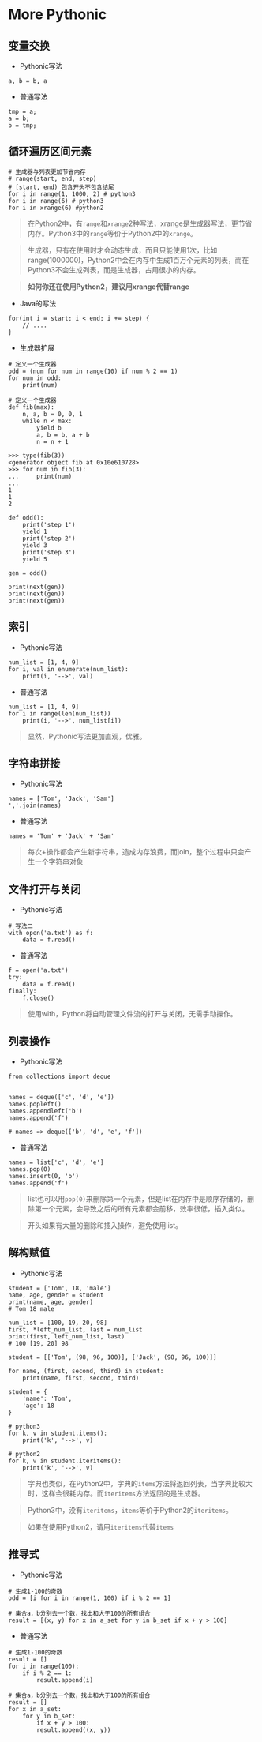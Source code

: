 # More Pythonic

## 变量交换

- Pythonic写法

```
a, b = b, a

```

- 普通写法

```
tmp = a;
a = b;
b = tmp;

```

## 循环遍历区间元素

```
# 生成器与列表更加节省内存
# range(start, end, step)
# [start, end) 包含开头不包含结尾
for i in range(1, 1000, 2) # python3
for i in range(6) # python3
for i in xrange(6) #python2

```

> 在Python2中，有`range`和`xrange`2种写法，xrange是生成器写法，更节省内存。Python3中的`range`等价于Python2中的`xrange`。

> 生成器，只有在使用时才会动态生成，而且只能使用1次，比如range(1000000)，Python2中会在内存中生成1百万个元素的列表，而在Python3不会生成列表，而是生成器，占用很小的内存。

> **如何你还在使用Python2，建议用xrange代替range**

- Java的写法

```
for(int i = start; i < end; i += step) {
    // ....
}

```

- 生成器扩展

```
# 定义一个生成器
odd = (num for num in range(10) if num % 2 == 1)
for num in odd:
    print(num)

```

```
# 定义一个生成器
def fib(max):
    n, a, b = 0, 0, 1
    while n < max:
        yield b
        a, b = b, a + b
        n = n + 1

>>> type(fib(3)) 
<generator object fib at 0x10e610728>
>>> for num in fib(3):
...     print(num)
... 
1
1
2

```

```
def odd():
    print('step 1')
    yield 1
    print('step 2')
    yield 3
    print('step 3')
    yield 5

gen = odd()

print(next(gen))
print(next(gen))
print(next(gen))

```

## 索引

- Pythonic写法

```
num_list = [1, 4, 9]
for i, val in enumerate(num_list):
    print(i, '-->', val)

```

- 普通写法

```
num_list = [1, 4, 9]
for i in range(len(num_list))
    print(i, '-->', num_list[i])

```

> 显然，Pythonic写法更加直观，优雅。

## 字符串拼接

- Pythonic写法

```
names = ['Tom', 'Jack', 'Sam']
','.join(names) 

```

- 普通写法

```
names = 'Tom' + 'Jack' + 'Sam'

```

> 每次+操作都会产生新字符串，造成内存浪费，而join，整个过程中只会产生一个字符串对象

## 文件打开与关闭

- Pythonic写法

```
# 写法二
with open('a.txt') as f:
    data = f.read()

```

- 普通写法

```
f = open('a.txt')
try:
    data = f.read()
finally:
    f.close()

```

> 使用with，Python将自动管理文件流的打开与关闭，无需手动操作。

## 列表操作

- Pythonic写法

```
from collections import deque


names = deque(['c', 'd', 'e'])
names.popleft()
names.appendleft('b')
names.append('f')

# names => deque(['b', 'd', 'e', 'f'])

```

- 普通写法

```
names = list['c', 'd', 'e']
names.pop(0)
names.insert(0, 'b')
names.append('f')

```

> list也可以用`pop(0)`来删除第一个元素，但是list在内存中是顺序存储的，删除第一个元素，会导致之后的所有元素都会前移，效率很低，插入类似。

> 开头如果有大量的删除和插入操作，避免使用list。

## 解构赋值

- Pythonic写法

```
student = ['Tom', 18, 'male']
name, age, gender = student
print(name, age, gender)
# Tom 18 male

num_list = [100, 19, 20, 98]
first, *left_num_list, last = num_list
print(first, left_num_list, last)
# 100 [19, 20] 98

```

```
student = [['Tom', (98, 96, 100)], ['Jack', (98, 96, 100)]]

for name, (first, second, third) in student:
    print(name, first, second, third)

```

```
student = {
    'name': 'Tom',
    'age': 18
}

# python3
for k, v in student.items():
    print('k', '-->', v)

# python2
for k, v in student.iteritems():
    print('k', '-->', v)

```

> 字典也类似，在Python2中，字典的`items`方法将返回列表，当字典比较大时，这样会很耗内存。而`iteritems`方法返回的是生成器。

> Python3中，没有`iteritems`，`items`等价于Python2的`iteritems`。

> 如果在使用Python2，请用`iteritems`代替`items`

## 推导式

- Pythonic写法

```
# 生成1-100的奇数
odd = [i for i in range(1, 100) if i % 2 == 1]

# 集合a，b分别去一个数，找出和大于100的所有组合
result = [(x, y) for x in a_set for y in b_set if x + y > 100]

```

- 普通写法

```
# 生成1-100的奇数
result = []
for i in range(100):
    if i % 2 == 1:
        result.append(i)
        
# 集合a，b分别去一个数，找出和大于100的所有组合
result = []
for x in a_set:
    for y in b_set:
        if x + y > 100:
        result.append((x, y))
```



